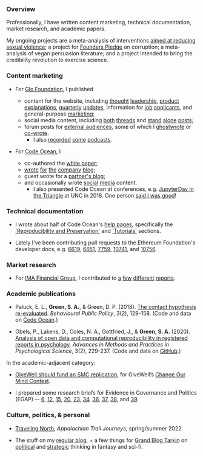 ### Overview

Professionally, I have written content marketing, technical documentation, market research, and academic papers.

My ongoing projects are a meta-analysis of interventions [aimed at reducing sexual violence](https://osf.io/w9hqs/); a project for [Founders Pledge](https://www.founderspledge.com/) on corruption; a meta-analysis of vegan persuasion literature; and a project intended to bring the credibility revolution to exercise science.

### Content marketing

* For [Glo Foundation](https://www.glodollar.org/), I published 
  * content for the website, including [thought](https://www.glodollar.org/articles/glo-zero-poverty-and-the-sdgs) [leadership](https://www.glodollar.org/articles/why-glo-foundation-donates-to-givedirectly), [product](https://www.glodollar.org/articles/treasuries) [explanations](https://www.glodollar.org/articles/givedirectly), [quarterly](https://www.glodollar.org/articles/glo-q1-2023-update) [updates](https://www.glodollar.org/articles/glo-q2-2023-update), information for [job](https://www.glodollar.org/articles/how-we-work-at-glo) [applicants](https://www.glodollar.org/articles/how-to-make-your-job-application-to-glo-stand-out), and general-purpose [marketing](https://www.glodollar.org/articles/embedded-philanthropy);
  * social media content, including [both](https://twitter.com/glodollar/status/1710360692812021898) [threads](https://twitter.com/glodollar/status/1580906280599724032) and [stand](https://twitter.com/glodollar/status/1711762918214148500) [alone](https://twitter.com/glodollar/status/1706318040592191520) [posts](https://twitter.com/glodollar/status/1651247136179122178);
  * forum posts for [external audiences](https://forum.effectivealtruism.org/posts/EAiwxZN4Jiyup8d9G/glo-dollar-an-ethical-stablecoin-model-potential-impact-and), some of which I [ghostwrote](https://gov.gitcoin.co/t/proposal-diversify-gitcoin-stablecoin-holdings-by-exchanging-usdc-for-glo-dollars/16398) or [co-wrote](https://discuss.octant.app/t/glo-dollar-a-fiat-backed-stablecoin-embedded-with-philanthropy/51).
    * I also [recorded](https://open.spotify.com/episode/67sgAVvKCVnot4yrvs40az?si=16344f2dc1a948a9&nd=1) [some](https://www.cryptoaltruism.org/blog/crypto-altruism-podcast-episode-127-glo-and-the-life-you-can-save-how-blockchain-can-help-alleviate-extreme-poverty) [podcasts](https://podcasters.spotify.com/pod/show/watotocoding/episodes/Glo-Dollar---A-solution-to-extreme-poverty-e21m51q).
  
* For [Code Ocean](https://codeocean.com/), I 
  * co-authored the [white paper](https://open.lnu.se/index.php/metapsychology/article/view/892);
  * [wrote](https://medium.com/codeocean/two-welcome-innovations-in-liu-and-salganik-2019-successes-and-struggles-with-computational-b4ef1a4311f2) [for](https://medium.com/codeocean/five-reproducibility-lessons-from-a-year-of-reviewing-compute-capsules-de71729ebd8a) [the](https://medium.com/codeocean/nature-journals-pilot-with-code-ocean-a-developer-advocate-s-perspective-d1f9f35f896e) [company](https://medium.com/codeocean/multiple-languages-in-a-single-compute-capsule-e71719e448ab) [blog](https://medium.com/codeocean/stata-on-code-ocean-the-case-of-meta-ado-ac9c32be338a);
  * guest wrote for a [partner's blog](https://www.cambridge.org/core/blog/2018/12/21/public-and-private-benefits-to-practicing-open-science/);
  * and occasionally wrote [social](https://twitter.com/CodeOceanHQ/status/989193597294665729) [media](https://twitter.com/CodeOceanHQ/status/1024382224844632064) content.
    * I also presented Code Ocean at conferences, e.g. [JupyterDay in the Triangle](https://twitter.com/GinnyGhezzo/status/1062409577101172736/photo/1) at UNC in 2018. One person [said I was good](https://twitter.com/KLA2010/status/912389868730372097)!

### Technical documentation
* I wrote about half of Code Ocean's [help pages](https://help.codeocean.com/en/), specifically the  ['Reproducibility and Preservation'](https://help.codeocean.com/en/collections/500077-reproducibility-and-preservation) and ['Tutorials'](https://help.codeocean.com/en/collections/1910642-tutorials) sections.

* Lately I've been contributing pull requests to the Ethereum Foundation's developer docs, e.g. [6619](https://github.com/ethereum/ethereum-org-website/pull/6619), [6651](https://github.com/ethereum/ethereum-org-website/pull/6651), [7759](https://github.com/ethereum/ethereum-org-website/pull/7759), [10741](https://github.com/ethereum/ethereum-org-website/pull/10741), and [10756](https://github.com/ethereum/ethereum-org-website/pull/10756).
### Market research
* For [IMA Financial Group](https://imacorp.com/), I contributed to [a](https://imacorp.com/wp-content/uploads/2022/03/Q4_MIF_Cannabis_032222.pdf) [few](https://imacorp.com/wp-content/uploads/2022/01/Q4_MiF_Hospitality_012622.pdf) [different](https://imacorp.com/wp-content/uploads/2021/12/Q3_MIF_Real-Estate_122221.pdf) [reports](https://imacorp.com/insights-alerts-trends/hr-benefits-iats/hr-benefits-iats-april-06/).

### Academic publications

* Paluck, E. L., **Green, S. A.**, & Green, D. P. (2018). [The contact hypothesis re-evaluated](https://doi.org/10.1017/bpp.2018.25). _Behavioural Public Policy_, 3(2), 129-158. (Code and data on [Code Ocean](https://doi.org/10.24433/CO.4024382.v7).)

* Obels, P., Lakens, D., Coles, N. A., Gottfried, J., & **Green, S. A.** (2020). [Analysis of open data and computational reproducibility in registered reports in psychology](https://doi.org/10.1177/2515245920918872). _Advances in Methods and Practices in Psychological Science_, 3(2), 229-237. (Code and data on [GitHub](https://github.com/Lakens/reproducing_registered_reports).)
  
In the academic-adjacent category:
* [GiveWell should fund an SMC replication](https://forum.effectivealtruism.org/posts/E3nAGbeMoFnjpYawr/givewell-should-fund-an-smc-replication), for GiveWell’s [Change Our Mind Contest](https://forum.effectivealtruism.org/topics/givewell-change-our-mind-contest).

 * I prepared some research briefs for Evidence in Governance and Politics (EGAP) -- [6](https://egap.org/resource/brief-06-voter-benchmarks-in-developing-countries/), [12](https://egap.org/resource/brief-12-attitudes-towards-immigrants-among-boston-area-commuters/), [15](https://egap.org/resource/brief-15-is-it-the-cash-or-condition-in-malawi/), [20](https://egap.org/resource/brief-20-is-vote-buying-effective/), [23](https://egap.org/resource/brief-23-discrimination-in-everyday-behavior/), [34](https://egap.org/resource/brief-34-violent-conflict-and-behavior-in-burundi/), [36](https://egap.org/resource/brief-36-face-to-face-interviews-cognitive-skill-and-non-response/), [37](https://egap.org/resource/brief-37-voter-and-candidate-response-to-political-debates/),  [38](https://egap.org/resource/brief-38-diminishing-the-effectiveness-of-vote-buying-through-voter-education/), and [39](https://egap.org/resource/brief-39-attitudes-towards-risk-and-illegal-behavior/). 

### Culture, politics, & personal

* [Traveling North](https://journeys.appalachiantrail.org/issue/spring-summer-2022/traveling-north/), _Appalachian Trail Journeys_, spring/summer 2022.

* The stuff on my [regular blog](https://setharielgreen.com/blog/), \+ a few things for [Grand Blog Tarkin](https://blogtarkin.wordpress.com/) on [political](https://blogtarkin.wordpress.com/2014/12/01/the-walking-dead-and-the-politics-of-apocalypse-fiction/) and [strategic](https://blogtarkin.wordpress.com/2013/11/01/enders-shadow-and-offense-defense-theory) thinking in fantasy and sci-fi.